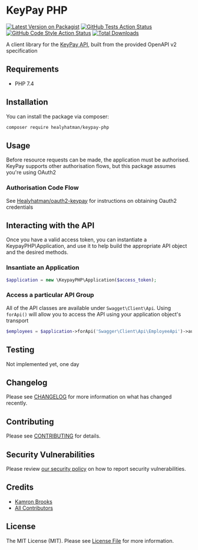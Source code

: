 # KeyPay PHP

[![Latest Version on Packagist](https://img.shields.io/packagist/v/healyhatman/keypay-php.svg?style=flat-square)](https://packagist.org/packages/healyhatman/keypay-php)
[![GitHub Tests Action Status](https://img.shields.io/github/workflow/status/healyhatman/keypay-php/run-tests?label=tests)](https://github.com/healyhatman/keypay-php/actions?query=workflow%3Arun-tests+branch%3Amain)
[![GitHub Code Style Action Status](https://img.shields.io/github/workflow/status/healyhatman/keypay-php/Check%20&%20fix%20styling?label=code%20style)](https://github.com/healyhatman/keypay-php/actions?query=workflow%3A"Check+%26+fix+styling"+branch%3Amain)
[![Total Downloads](https://img.shields.io/packagist/dt/healyhatman/keypay-php.svg?style=flat-square)](https://packagist.org/packages/healyhatman/keypay-php)

A client library for the [KeyPay API](https://api.keypay.com.au/), built from the provided OpenAPI v2 specification

## Requirements
- PHP 7.4
## Installation

You can install the package via composer:

```bash
composer require healyhatman/keypay-php
```

## Usage
Before resource requests can be made, the application must be authorised. KeyPay supports other authorisation flows, but this package assumes you're using OAuth2

### Authorisation Code Flow
See [Healyhatman/oauth2-keypay](https://github.com/Healyhatman/oauth2-keypay) for instructions on obtaining Oauth2 credentials

## Interacting with the API
Once you have a valid access token, you can instantiate a KeypayPHP\Application, and use it to help build the appropriate API object and the desired methods.

### Insantiate an Application
```php
$application = new \KeypayPHP\Application($access_token);
```
### Access a particular API Group
All of the API classes are available under ``Swagget\Client\Api``. Using ``forApi()`` will allow you to access the API using your application object's transport
```php
$employees = $application->forApi('Swagger\Client\Api\EmployeeApi')->auEmployeeGetEmployees($business_id);
```

## Testing

Not implemented yet, one day

## Changelog

Please see [CHANGELOG](CHANGELOG.md) for more information on what has changed recently.

## Contributing

Please see [CONTRIBUTING](.github/CONTRIBUTING.md) for details.

## Security Vulnerabilities

Please review [our security policy](../../security/policy) on how to report security vulnerabilities.

## Credits

- [Kamron Brooks](https://github.com/healyhatman)
- [All Contributors](../../contributors)

## License

The MIT License (MIT). Please see [License File](LICENSE.md) for more information.
